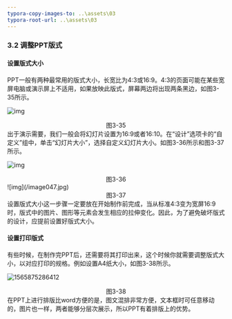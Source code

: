 ```yaml
---
typora-copy-images-to: ..\assets\03
typora-root-url: ..\assets\03
---
```


### 3.2  调整PPT版式

#### **设置版式大小**

PPT一般有两种最常用的版式大小，长宽比为4:3或16:9。4:3的页面可能在某些宽屏电脑或演示屏上不适用，如果放映此版式，屏幕两边将出现两条黑边，如图3-35所示。

![img](/image045.jpg)

<center>图3-35</center>
出于演示需要，我们一般会将幻灯片设置为16:9或者16:10。在“设计”选项卡的“自定义”组中，单击“幻灯片大小”，选择自定义幻灯片大小。如图3-36所示和图3-37所示。

![img](/image046.jpg)

<center>图3-36</center>
![img](/image047.jpg)

<center>图3-37</center>
设置版式大小这一步骤一定要放在开始制作前完成，当从标准4:3变为宽屏16:9时，版式中的图片、图形等元素会发生相应的拉伸变化。因此，为了避免破坏版式的设计，应提前设置好版式大小。

#### **设置打印版式**

有些时候，在制作完PPT后，还需要将其打印出来，这个时候你就需要调整版式大小，以对应打印的规格。例如设置A4纸大小，如图3-38所示。

![1565875286412](/1565875286412.png)

<center>图3-38</center>
在PPT上进行排版比word方便的是，图文混排非常方便，文本框时可任意移动的，图片也一样，两者能够分层次展示，所以PPT有着排版上的优势。